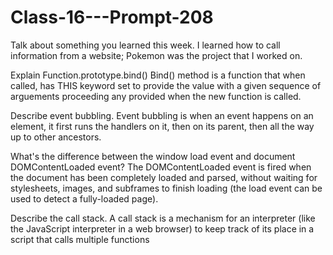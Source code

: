 # Class-16---Prompt-208
Talk about something you learned this week.
  I learned how to call information from a website; Pokemon was the project that I worked on.
  
Explain Function.prototype.bind()
  Bind() method is a function that when called, has THIS keyword  set to provide the value with a given sequence of arguements proceeding any provided when   the new function is called.
  
Describe event bubbling.
  Event bubbling is when an event happens on an element, it first runs the handlers on it, then on its parent, then all the way up to other ancestors.
  
What's the difference between the window load event and document DOMContentLoaded event?
  The DOMContentLoaded event is fired when the document has been completely loaded and parsed, without waiting for stylesheets, images, and subframes to finish loading (the load event can be used to detect a fully-loaded page).
  
  Describe the call stack.
    A call stack is a mechanism for an interpreter (like the JavaScript interpreter in a web browser) to keep track of its place in a script that calls multiple functions 
